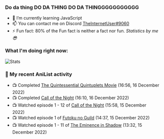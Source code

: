 ### Do da thing DO DA THING DO DA THINGGGGGGGGGGG

<!-- **TheInternetUser0/TheInternetUser0** is a ✨ _special_ ✨ repository because its `README.md` (this file) appears on your GitHub profile. -->


- 🌱 I’m currently learning JavaScript
- 📫 You can contact me on Discord [TheInternetUser#9060](https://discord.com/users/534117072796385300)
- ⚡ Fun fact: 80% of the Fun fact is neither a fact nor fun. _Statistics by me 😎_

### What I'm doing right now:
![Stats](https://discord.c99.nl/widget/theme-3/534117072796385300.png)

### 🌸 My recent AniList activity

<!-- ANILIST_ACTIVITY:start -->

-   📺 Completed [The Quintessential Quintuplets Movie](https://anilist.co/anime/131520) (16:56, 16 December 2022)
-   📺 Completed [Call of the Night](https://anilist.co/anime/141391) (16:10, 16 December 2022)
-   📺 Watched episode 1 - 12 of [Call of the Night](https://anilist.co/anime/141391) (15:58, 15 December 2022)
-   📺 Watched episode 1 of [Futoku no Guild](https://anilist.co/anime/146233) (14:37, 15 December 2022)
-   📺 Watched episode 1 - 11 of [The Eminence in Shadow](https://anilist.co/anime/130298) (13:32, 15 December 2022)

<!-- ANILIST_ACTIVITY:end -->
